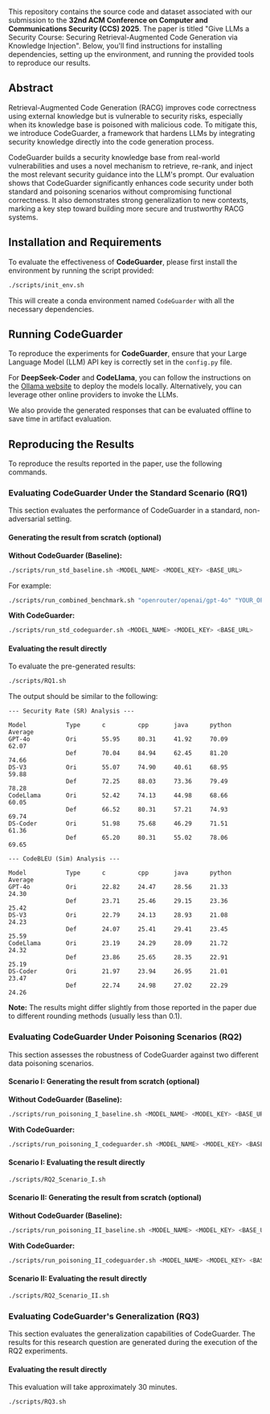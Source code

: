 This repository contains the source code and dataset associated with our submission to the **32nd ACM Conference on Computer and Communications Security (CCS) 2025**. The paper is titled "Give LLMs a Security Course: Securing Retrieval-Augmented Code Generation via Knowledge Injection". Below, you'll find instructions for installing dependencies, setting up the environment, and running the provided tools to reproduce our results.

## Abstract
Retrieval-Augmented Code Generation (RACG) improves code correctness using external knowledge but is vulnerable to security risks, especially when its knowledge base is poisoned with malicious code. To mitigate this, we introduce CodeGuarder, a framework that hardens LLMs by integrating security knowledge directly into the code generation process.

CodeGuarder builds a security knowledge base from real-world vulnerabilities and uses a novel mechanism to retrieve, re-rank, and inject the most relevant security guidance into the LLM's prompt. Our evaluation shows that CodeGuarder significantly enhances code security under both standard and poisoning scenarios without compromising functional correctness. It also demonstrates strong generalization to new contexts, marking a key step toward building more secure and trustworthy RACG systems.


## Installation and Requirements

To evaluate the effectiveness of **CodeGuarder**, please first install the environment by running the script provided:

```bash
./scripts/init_env.sh
```

This will create a conda environment named `CodeGuarder` with all the necessary dependencies.

## Running CodeGuarder

To reproduce the experiments for **CodeGuarder**, ensure that your Large Language Model (LLM) API key is correctly set in the `config.py` file.

For **DeepSeek-Coder** and **CodeLlama**, you can follow the instructions on the [Ollama website](https://ollama.com) to deploy the models locally. Alternatively, you can leverage other online providers to invoke the LLMs.

We also provide the generated responses that can be evaluated offline to save time in artifact evaluation.

## Reproducing the Results

To reproduce the results reported in the paper, use the following commands.

### Evaluating CodeGuarder Under the Standard Scenario (RQ1)

This section evaluates the performance of CodeGuarder in a standard, non-adversarial setting.

#### Generating the result from scratch (optional)

**Without CodeGuarder (Baseline):**

```bash
./scripts/run_std_baseline.sh <MODEL_NAME> <MODEL_KEY> <BASE_URL>
```

For example:
```bash
./scripts/run_combined_benchmark.sh "openrouter/openai/gpt-4o" "YOUR_OPENROUTER_KEY" "https://openrouter.ai/api/v1/chat/completions"
```

**With CodeGuarder:**

```bash
./scripts/run_std_codeguarder.sh <MODEL_NAME> <MODEL_KEY> <BASE_URL>
```

#### Evaluating the result directly

To evaluate the pre-generated results:

```bash
./scripts/RQ1.sh
```

The output should be similar to the following:

```
--- Security Rate (SR) Analysis ---

Model           Type      c         cpp       java      python    Average   
GPT-4o          Ori       55.95     80.31     41.92     70.09     62.07     
                Def       70.04     84.94     62.45     81.20     74.66     
DS-V3           Ori       55.07     74.90     40.61     68.95     59.88     
                Def       72.25     88.03     73.36     79.49     78.28     
CodeLlama       Ori       52.42     74.13     44.98     68.66     60.05     
                Def       66.52     80.31     57.21     74.93     69.74     
DS-Coder        Ori       51.98     75.68     46.29     71.51     61.36     
                Def       65.20     80.31     55.02     78.06     69.65     

--- CodeBLEU (Sim) Analysis ---

Model           Type      c         cpp       java      python    Average   
GPT-4o          Ori       22.82     24.47     28.56     21.33     24.30     
                Def       23.71     25.46     29.15     23.36     25.42     
DS-V3           Ori       22.79     24.13     28.93     21.08     24.23     
                Def       24.07     25.41     29.41     23.45     25.59     
CodeLlama       Ori       23.19     24.29     28.09     21.72     24.32     
                Def       23.86     25.65     28.35     22.91     25.19     
DS-Coder        Ori       21.97     23.94     26.95     21.01     23.47     
                Def       22.74     24.98     27.02     22.29     24.26  
```


**Note:** The results might differ slightly from those reported in the paper due to different rounding methods (usually less than 0.1).

### Evaluating CodeGuarder Under Poisoning Scenarios (RQ2)

This section assesses the robustness of CodeGuarder against two different data poisoning scenarios.

#### Scenario I: Generating the result from scratch (optional)

**Without CodeGuarder (Baseline):**

```bash
./scripts/run_poisoning_I_baseline.sh <MODEL_NAME> <MODEL_KEY> <BASE_URL>
```

**With CodeGuarder:**

```bash
./scripts/run_poisoning_I_codeguarder.sh <MODEL_NAME> <MODEL_KEY> <BASE_URL>
```

#### Scenario I: Evaluating the result directly

```bash
./scripts/RQ2_Scenario_I.sh
```

#### Scenario II: Generating the result from scratch (optional)

**Without CodeGuarder (Baseline):**

```bash
./scripts/run_poisoning_II_baseline.sh <MODEL_NAME> <MODEL_KEY> <BASE_URL>
```

**With CodeGuarder:**

```bash
./scripts/run_poisoning_II_codeguarder.sh <MODEL_NAME> <MODEL_KEY> <BASE_URL>
```

#### Scenario II: Evaluating the result directly

```bash
./scripts/RQ2_Scenario_II.sh
```

### Evaluating CodeGuarder's Generalization (RQ3)

This section evaluates the generalization capabilities of CodeGuarder. The results for this research question are generated during the execution of the RQ2 experiments.

#### Evaluating the result directly

This evaluation will take approximately 30 minutes.

```bash
./scripts/RQ3.sh
```

